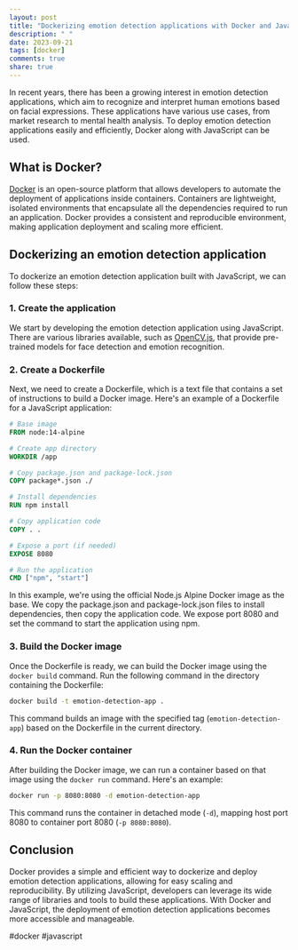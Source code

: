 ```yaml
---
layout: post
title: "Dockerizing emotion detection applications with Docker and Javascript"
description: " "
date: 2023-09-21
tags: [docker]
comments: true
share: true
---
```


In recent years, there has been a growing interest in emotion detection applications, which aim to recognize and interpret human emotions based on facial expressions. These applications have various use cases, from market research to mental health analysis. To deploy emotion detection applications easily and efficiently, Docker along with JavaScript can be used.

## What is Docker?
[Docker](https://www.docker.com/) is an open-source platform that allows developers to automate the deployment of applications inside containers. Containers are lightweight, isolated environments that encapsulate all the dependencies required to run an application. Docker provides a consistent and reproducible environment, making application deployment and scaling more efficient.

## Dockerizing an emotion detection application

To dockerize an emotion detection application built with JavaScript, we can follow these steps:

### 1. Create the application
We start by developing the emotion detection application using JavaScript. There are various libraries available, such as [OpenCV.js](https://docs.opencv.org/3.4/d5/d10/tutorial_js_root.html), that provide pre-trained models for face detection and emotion recognition.

### 2. Create a Dockerfile
Next, we need to create a Dockerfile, which is a text file that contains a set of instructions to build a Docker image. Here's an example of a Dockerfile for a JavaScript application:

```Dockerfile
# Base image
FROM node:14-alpine

# Create app directory
WORKDIR /app

# Copy package.json and package-lock.json
COPY package*.json ./

# Install dependencies
RUN npm install

# Copy application code
COPY . .

# Expose a port (if needed)
EXPOSE 8080

# Run the application
CMD ["npm", "start"]
```

In this example, we're using the official Node.js Alpine Docker image as the base. We copy the package.json and package-lock.json files to install dependencies, then copy the application code. We expose port 8080 and set the command to start the application using npm.

### 3. Build the Docker image
Once the Dockerfile is ready, we can build the Docker image using the `docker build` command. Run the following command in the directory containing the Dockerfile:

```bash
docker build -t emotion-detection-app .
```

This command builds an image with the specified tag (`emotion-detection-app`) based on the Dockerfile in the current directory.

### 4. Run the Docker container
After building the Docker image, we can run a container based on that image using the `docker run` command. Here's an example:

```bash
docker run -p 8080:8080 -d emotion-detection-app
```

This command runs the container in detached mode (`-d`), mapping host port 8080 to container port 8080 (`-p 8080:8080`).

## Conclusion
Docker provides a simple and efficient way to dockerize and deploy emotion detection applications, allowing for easy scaling and reproducibility. By utilizing JavaScript, developers can leverage its wide range of libraries and tools to build these applications. With Docker and JavaScript, the deployment of emotion detection applications becomes more accessible and manageable.

#docker #javascript